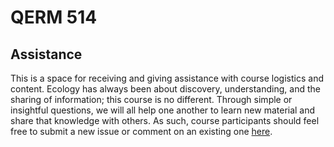 # QERM 514

## Assistance

This is a space for receiving and giving assistance with course logistics and content. Ecology has always been about discovery, understanding, and the sharing of information; this course is no different.  Through simple or insightful questions, we will all help one another to learn new material and share that knowledge with others. As such, course participants should feel free to submit a new issue or comment on an existing one [here](https://github.com/QERM514/assistance/issues).
